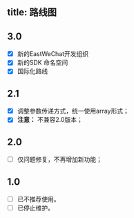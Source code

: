 title: 路线图
---

## 3.0

- [x] 新的EastWeChat开发组织
- [x] 新的SDK 命名空间
- [x] 国际化路线

## 2.1

- [x] 调整参数传递方式，统一使用array形式；
- [x] **注意：** 不兼容2.0版本；

## 2.0

- [ ] 仅问题修复，不再增加新功能；

## 1.0

- [ ] 已不推荐使用。
- [ ] 已停止维护。
